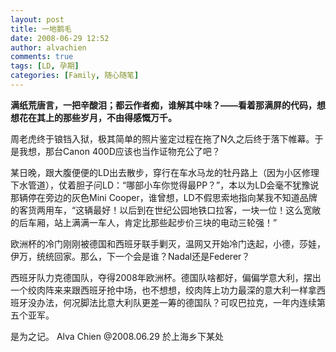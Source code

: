 ```yaml
---
layout: post
title: 一地鹅毛
date: 2008-06-29 12:52
author: alvachien
comments: true
tags: [LD, 孕期]
categories: [Family, 随心随笔]
---
```


**满纸荒唐言，一把辛酸泪；都云作者痴，谁解其中味？——看着那满屏的代码，想想花在其上的那些岁月，不由得感慨万千。**

周老虎终于锒铛入狱，极其简单的照片鉴定过程在拖了N久之后终于落下帷幕。于是我想，那台Canon 400D应该也当作证物充公了吧？

某日晚，跟大腹便便的LD出去散步，穿行在车水马龙的牡丹路上（因为小区修理下水管道），仗着胆子问LD：“哪部小车你觉得最PP？”，本以为LD会毫不犹豫说那辆停在旁边的灰色Mini Cooper，谁曾想，LD不假思索地指向某我不知道品牌的客货两用车，“这辆最好！以后到在世纪公园地铁口拉客，一块一位！这么宽敞的后车厢，站上满满一车人，肯定比那些起步价三块的电动三轮强！”

欧洲杯的冷门刚刚被德国和西班牙联手剿灭，温网又开始冷门迭起，小德，莎娃，伊万，统统回家。那么，下一个会是谁？Nadal还是Federer？

西班牙队力克德国队，夺得2008年欧洲杯。德国队啥都好，偏偏学意大利，摆出一个绞肉阵来来跟西班牙抢中场，也不想想，绞肉阵上功力最深的意大利一样拿西班牙没办法，何况脚法比意大利队更差一筹的德国队？可叹巴拉克，一年内连续第五个亚军。

是为之记。
Alva Chien
@2008.06.29 於上海乡下某处

